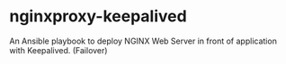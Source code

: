 # nginxproxy-keepalived
An Ansible playbook to deploy NGINX Web Server in front of application with Keepalived. (Failover)
